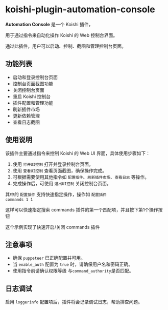 # koishi-plugin-automation-console

<p><strong>Automation Console</strong> 是一个 Koishi 插件，

用于通过指令来自动化操作 Koishi 的 Web 控制台界面。

通过此插件，用户可以启动、控制、截图和管理控制台页面。</p>

<h2>功能列表</h2>

<ul>
<li>启动和登录控制台页面</li>
<li>控制台页面截图功能</li>
<li>关闭控制台页面</li>
<li>重启 Koishi 控制台</li>
<li>插件配置和管理功能</li>
<li>刷新插件市场</li>
<li>更新依赖管理</li>
<li>查看日志截图</li>
</ul>

<h2>使用说明</h2>

<p>该插件主要通过指令来控制 Koishi 的 Web UI 界面，具体使用步骤如下：</p>

<ol>
<li>使用 <code>打开UI控制</code> 打开并登录控制台页面。</li>
<li>使用 <code>查看UI控制</code> 查看页面截图，确保操作完成。</li>
<li>可根据需要使用其他指令如 <code>配置插件</code>、<code>刷新插件市场</code>、<code>查看日志</code> 等操作。</li>
<li>完成操作后，可使用 <code>退出UI控制</code> 关闭控制台页面。</li>
</ol>

其中的 <code>配置插件</code> 支持快速指定操作，操作如 <code>配置插件 commands  1  1</code> 

这样可以快速指定搜索 commands 插件的第一个匹配项，并且按下第1个操作按钮

这个示例实现了快速开启/关闭 commands 插件

<h2>注意事项</h2>

<ul>
<li>确保 <code>puppeteer</code> 已正确配置并可用。</li>
<li>当 <code>enable_auth</code> 配置为 <code>true</code> 时，请确保用户名和密码正确。</li>
<li>使用指令前请确认权限等级 与<code>command_authority</code>是否匹配。</li>
</ul>

<h2>日志调试</h2>

<p>启用 <code>loggerinfo</code> 配置项后，插件将会记录调试日志，帮助排查问题。</p>

